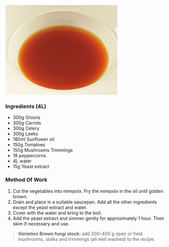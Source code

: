 ![BrownVegetableStock](assets/images/stocksoupssauces/brownVegetableStock.png)

### **Ingredients (4L)**
- 300g Onions
- 300g Carrots
- 300g Celery
- 300g Leeks
- 180ml Sunflower oil
- 150g Tomatoes
- 150g Mushrooms Trimmings
- 18 peppercorns
- 4L water
- 15g Yeast extract


### **Method Of Work**
1. Cut the vegetables into mirepoix. Fry the mirepoix
in the oil until golden brown.
2. Drain and place in a suitable saucepan. Add all
the other ingredients except the yeast extract and
water.
3. Cover with the water and bring to the boil.
4. Add the yeast extract and simmer gently for
approximately 1 hour. Then skim if necessary and
use.

>***Variation***
**Brown fungi stock:** add 200–400 g open or field
mushrooms, stalks and trimmings (all well washed) to
the recipe.